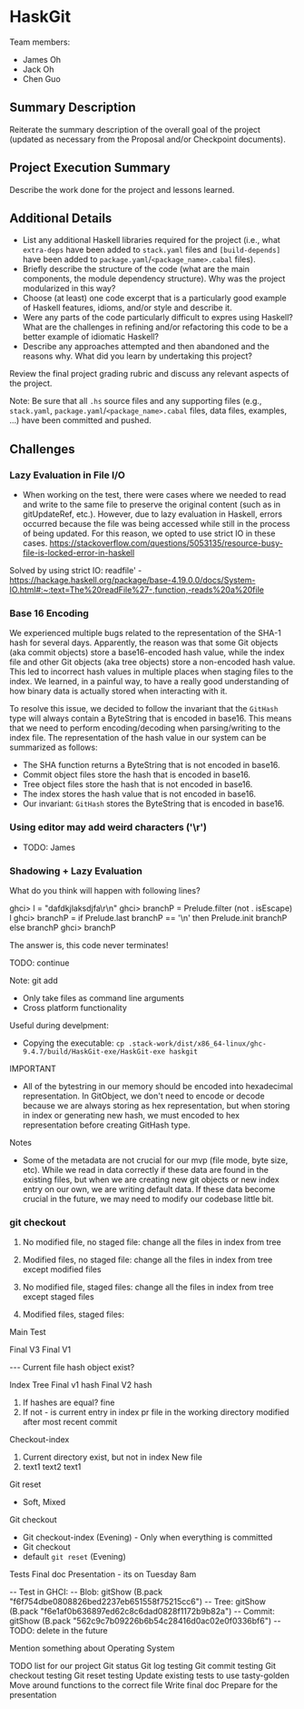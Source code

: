 # HaskGit

Team members:

- James Oh
- Jack Oh
- Chen Guo

## Summary Description

Reiterate the summary description of the overall goal of the project (updated as
necessary from the Proposal and/or Checkpoint documents).

## Project Execution Summary

Describe the work done for the project and lessons learned.

## Additional Details

- List any additional Haskell libraries required for the project (i.e., what
  `extra-deps` have been added to `stack.yaml` files and `[build-depends]` have
  been added to `package.yaml`/`<package_name>.cabal` files).
- Briefly describe the structure of the code (what are the main components, the
  module dependency structure). Why was the project modularized in this way?
- Choose (at least) one code excerpt that is a particularly good example of
  Haskell features, idioms, and/or style and describe it.
- Were any parts of the code particularly difficult to expres using Haskell?
  What are the challenges in refining and/or refactoring this code to be a
  better example of idiomatic Haskell?
- Describe any approaches attempted and then abandoned and the reasons why. What
  did you learn by undertaking this project?

Review the final project grading rubric and discuss any relevant aspects of the
project.

Note: Be sure that all `.hs` source files and any supporting files (e.g.,
`stack.yaml`, `package.yaml`/`<package_name>.cabal` files, data files, examples,
...) have been committed and pushed.

## Challenges
### Lazy Evaluation in File I/O
- When working on the test, there were cases where we needed to read and write to the same file to preserve the original content (such as in gitUpdateRef, etc.). However, due to lazy evaluation in Haskell, errors occurred because the file was being accessed while still in the process of being updated. For this reason, we opted to use strict IO in these cases.
https://stackoverflow.com/questions/5053135/resource-busy-file-is-locked-error-in-haskell

Solved by using strict IO: readfile' - https://hackage.haskell.org/package/base-4.19.0.0/docs/System-IO.html#:~:text=The%20readFile%27-,function,-reads%20a%20file

### Base 16 Encoding
We experienced multiple bugs related to the representation of the SHA-1 hash for several days. Apparently, the reason was that some Git objects (aka commit objects) store a base16-encoded hash value, while the index file and other Git objects (aka tree objects) store a non-encoded hash value. This led to incorrect hash values in multiple places when staging files to the index. We learned, in a painful way, to have a really good understanding of how binary data is actually stored when interacting with it.

To resolve this issue, we decided to follow the invariant that the `GitHash` type will always contain a ByteString that is encoded in base16. This means that we need to perform encoding/decoding when parsing/writing to the index file. The representation of the hash value in our system can be summarized as follows:

- The SHA function returns a ByteString that is not encoded in base16.
- Commit object files store the hash that is encoded in base16.
- Tree object files store the hash that is not encoded in base16.
- The index stores the hash value that is not encoded in base16.
- Our invariant: `GitHash` stores the ByteString that is encoded in base16.

### Using editor may add weird characters ('\r')
- TODO: James

### Shadowing + Lazy Evaluation
What do you think will happen with following lines?

ghci> l = "dafdkjlaksdjfa\r\n"
ghci> branchP = Prelude.filter (not . isEscape) l
ghci> branchP = if Prelude.last branchP == '\n' then Prelude.init branchP else branchP
ghci> branchP

The answer is, this code never terminates!

TODO: continue

<!-- Proving the IO heavy application can still have benefits by using Haskell as implementation language -->


Note:
git add
- Only take files as command line arguments
- Cross platform functionality

Useful during develpment:
- Copying the executable: `cp .stack-work/dist/x86_64-linux/ghc-9.4.7/build/HaskGit-exe/HaskGit-exe haskgit`


IMPORTANT
- All of the bytestring in our memory should be encoded into hexadecimal representation. In GitObject, we don't need to encode or decode because we are always storing as hex representation, but when storing in index or generating new hash, we must encoded to hex representation before creating GitHash type.


Notes
- Some of the metadata are not crucial for our mvp (file mode, byte size, etc). While we read in data correctly if these data are found in the existing files, but when we are creating new git objects or new index entry on our own, we are writing default data. If these data become crucial in the future, we may need to modify our codebase little bit.


<!-- TODO: delete -->
### git checkout
1. No modified file, no staged file: change all the files in index from tree

2. Modified files, no staged file: change all the files in index from tree except modified files

3. No modified file, staged files: change all the files in index from tree except staged files

4. Modified files, staged files: 


Main                Test

Final V3            Final V1
<!--  add Modify Final -->
--- Current file hash object exist?

Index             Tree
Final v1 hash     Final V2 hash

1. If hashes are equal? fine
2. If not - is current entry in index pr file in the working directory modified after most recent commit 


Checkout-index
1. Current directory exist, but not in index
New file
2. text1 text2      text1


Git reset
- Soft, Mixed

Git checkout
- Git checkout-index (Evening) - Only when everything is committed
- Git checkout
- default `git reset` (Evening)

Tests
Final doc
Presentation - its on Tuesday 8am 


-- Test in GHCI:
-- Blob: gitShow (B.pack "f6f754dbe0808826bed2237eb651558f75215cc6")
-- Tree: gitShow (B.pack "f6e1af0b636897ed62c8c6dad0828f1172b9b82a")
-- Commit: gitShow (B.pack "562c9c7b09226b6b54c28416d0ac02e0f0336bf6")
-- TODO: delete in the future

Mention something about Operating System


TODO list for our project
Git status
Git log testing
Git commit testing
Git checkout testing
Git reset testing
Update existing tests to use tasty-golden
Move around functions to the correct file
Write final doc
Prepare for the presentation